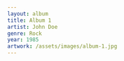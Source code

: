 ```yaml
---
layout: album
title: Album 1
artist: John Doe
genre: Rock
year: 1985
artwork: /assets/images/album-1.jpg
---
```

